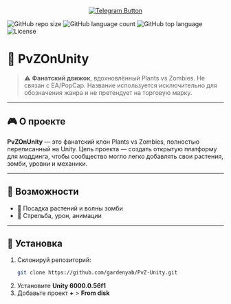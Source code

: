 <p align="center">
  <a href="https://t.me/GardenDev" target="_blank">
    <img src="https://img.shields.io/badge/Join%20Telegram-Click%20Here-blue?style=for-the-badge&logo=telegram" alt="Telegram Button"/>
  </a>
</p>


![GitHub repo size](https://img.shields.io/github/repo-size/gardenyab/PvZ-Unity)
![GitHub language count](https://img.shields.io/github/languages/count/gardenyab/PvZ-Unity)
![GitHub top language](https://img.shields.io/github/languages/top/gardenyab/PvZ-Unity)
![License](https://img.shields.io/github/license/gardenyab/PvZ-Unity)

# 🌱 PvZOnUnity

> ⚠️ **Фанатский движок**, вдохновлённый Plants vs Zombies. Не связан с EA/PopCap. Название используется исключительно для обозначения жанра и не претендует на торговую марку.
---

## 🎮 О проекте

**PvZOnUnity** — это фанатский клон Plants vs Zombies, полностью переписанный на Unity. Цель проекта — создать открытую платформу для моддинга, чтобы сообщество могло легко добавлять свои растения, зомби, уровни и механики.

---

## 🧠 Возможности

- 🌻 Посадка растений и волны зомби
- 🔫 Стрельба, урон, анимации
---

## 🚀 Установка

1. Склонируй репозиторий:
   ```bash
   git clone https://github.com/gardenyab/PvZ-Unity.git
2. Установите **Unity 6000.0.56f1**
3. Добавьте проект
   __+__ > __From disk__
